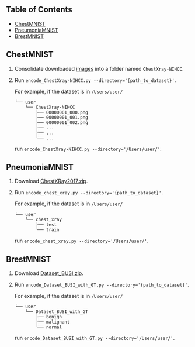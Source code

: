 ## Table of Contents

- [ChestMNIST](#chestmnist)
- [PneumoniaMNIST](#pneumoniamnist)
- [BrestMNIST](#brestmnist)

## ChestMNIST

1. Consolidate downloaded [images](https://nihcc.app.box.com/v/ChestXray-NIHCC) into a folder named `ChestXray-NIHCC`.
2. Run `encode_ChestXray-NIHCC.py --directory='{path_to_dataset}'`.

   For example, if the dataset is in `/Users/user/`

   ```
   └── user
       └── ChestXray-NIHCC
           ├── 00000001_000.png
           ├── 00000001_001.png
           ├── 00000001_002.png
           ├── ...
           ├── ...
           └── ...
   ```

   run `encode_ChestXray-NIHCC.py --directory='/Users/user/'`.
   
## PneumoniaMNIST

1. Download [ChestXRay2017.zip](https://data.mendeley.com/datasets/rscbjbr9sj/2).
2. Run `encode_chest_xray.py --directory='{path_to_dataset}'`.

   For example, if the dataset is in `/Users/user/`

   ```
   └── user
       └── chest_xray
           ├── test
           └── train
   ```

   run `encode_chest_xray.py --directory='/Users/user/'`.

## BrestMNIST

1. Download [Dataset_BUSI.zip](https://scholar.cu.edu.eg/?q=afahmy/pages/dataset).
2. Run `encode_Dataset_BUSI_with_GT.py --directory='{path_to_dataset}'`.

   For example, if the dataset is in `/Users/user/`

   ```
   └── user
       └── Dataset_BUSI_with_GT
           ├── benign
           ├── malignant
           └── normal
   ```

   run `encode_Dataset_BUSI_with_GT.py --directory='/Users/user/'`.
   
